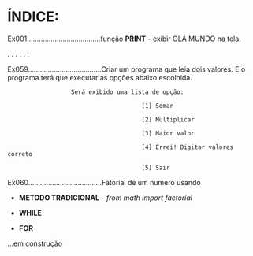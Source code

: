 # ÍNDICE:

Ex001.....................................função **PRINT** - exibir OLÁ MUNDO na tela.

.
.
.
.
.
.

Ex059.....................................Criar um programa que leia dois valores. E o programa terá que executar as opções abaixo escolhida.

					  Será exibido uma lista de opção:
					  
                                          [1] Somar
					  
                                          [2] Multiplicar
					  
                                          [3] Maior valor
					  
                                          [4] Errei! Digitar valores correto
					  
                                          [5] Sair

Ex060.....................................Fatorial de um numero usando 

* **METODO TRADICIONAL** - *from math import factorial*

* **WHILE** 

* **FOR**



...em construção
